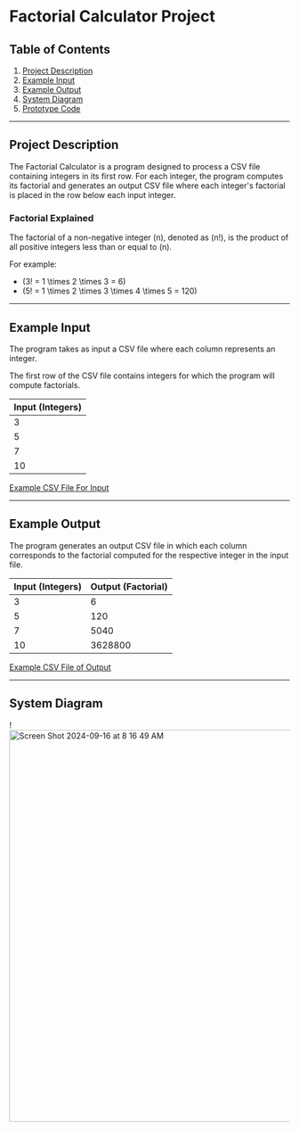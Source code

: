 # Factorial Calculator Project

## Table of Contents
1. [Project Description](#project-description)
2. [Example Input](#example-input)
3. [Example Output](#example-output)
4. [System Diagram](#system-diagram)
5. [Prototype Code](#prototype-code)

---

## Project Description
The Factorial Calculator is a program designed to process a CSV file containing integers in its first row. For each integer, the program computes its factorial and generates an output CSV file where each integer's factorial is placed in the row below each input integer.

### Factorial Explained
The factorial of a non-negative integer \(n\), denoted as \(n!\), is the product of all positive integers less than or equal to \(n\).

For example:
- \(3! = 1 \times 2 \times 3 = 6\)
- \(5! = 1 \times 2 \times 3 \times 4 \times 5 = 120\)

---

## Example Input
The program takes as input a CSV file where each column represents an integer.

The first row of the CSV file contains integers for which the program will compute factorials.

| Input (Integers) |
|------------------|
| 3                |
| 5                |
| 7                |
| 10               |

[Example CSV File For Input](https://docs.google.com/spreadsheets/d/1rDqXKVRXAhz5F5OCtLXWUbLdiGTCDBQ5Cz1LHpbdwRQ/edit?usp=sharing)

---

## Example Output
The program generates an output CSV file in which each column corresponds to the factorial computed for the respective integer in the input file.

| Input (Integers) | Output (Factorial) |
|------------------|--------------------|
| 3                | 6                  |
| 5                | 120                |
| 7                | 5040               |
| 10               | 3628800            |

[Example CSV File of Output](https://docs.google.com/spreadsheets/d/1FCXybJVHUn5OvEs4fKmvVpMGPA5vC50okEQDZ5FtUwo/edit?usp=sharing)

---

## System Diagram
!<img width="703" alt="Screen Shot 2024-09-16 at 8 16 49 AM" src="https://github.com/user-attachments/assets/3b2d03ca-37d5-4c76-9c30-163c99db0fb1"> 

